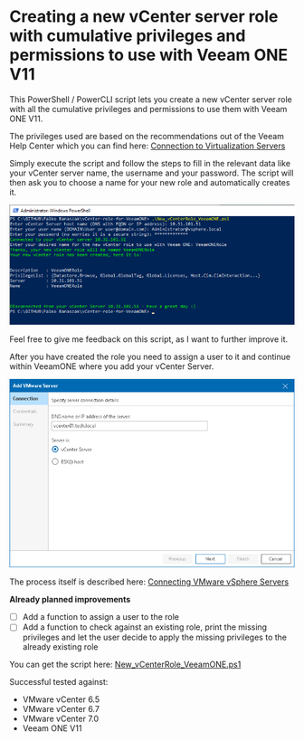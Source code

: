# Creating a new vCenter server role with cumulative privileges and permissions to use with Veeam ONE V11

This PowerShell / PowerCLI script lets you create a new vCenter server role with all the cumulative privileges and permissions to use them with Veeam ONE V11.

The privileges used are based on the recommendations out of the Veeam Help Center which you can find here:
[Connection to Virtualization Servers](https://helpcenter.veeam.com/docs/one/deployment/connection_to_virtual_servers.html?ver=110)

Simply execute the script and follow the steps to fill in the relevant data like your vCenter server name, the username and your password. The script will then ask you to choose a name for your new role and automatically creates it.

![Example execution of the script](https://github.com/falkobanaszak/vCenter-role-for-VeeamONE/blob/main/VeeamONE%20PowerCLI%20Role.png)

Feel free to give me feedback on this script, as I want to further improve it.

After you have created the role you need to assign a user to it and continue within VeeamONE where you add your vCenter Server.

![Connecting vCenter Server](https://github.com/falkobanaszak/vCenter-role-for-VeeamONE/blob/main/connecting_vsphere_host_address.png)

The process itself is described here: [Connecting VMware vSphere Servers](https://helpcenter.veeam.com/docs/one/deployment/vsphere_server_connect.html?ver=110)

**Already planned improvements**
 - [ ] Add a function to assign a user to the role
 - [ ] Add a function to check against an existing role, print the missing privileges and let the user decide to apply the missing privileges to the already existing role

You can get the script here: [New_vCenterRole_VeeamONE.ps1](https://github.com/falkobanaszak/vCenter-role-for-VeeamONE/blob/main/New_vCenterRole_VeeamONE.ps1)

Successful tested against: 
- VMware vCenter 6.5
- VMware vCenter 6.7
- VMware vCenter 7.0
- Veeam ONE V11
